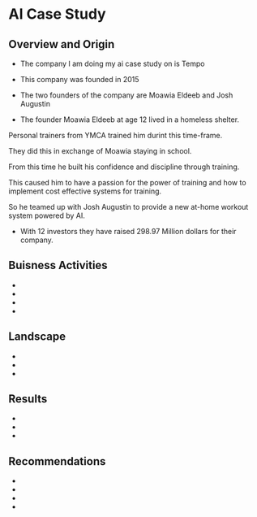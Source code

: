 # AI Case Study

## Overview and Origin

* The company I am doing my ai case study on is Tempo

* This company was founded in 2015

* The two founders of the company are Moawia Eldeeb and Josh Augustin

* The founder Moawia Eldeeb at age 12 lived in a homeless shelter.

Personal trainers from YMCA trained him durint this time-frame.

They did this in exchange of Moawia staying in school.

From this time he built his confidence and discipline through training.

This caused him to have a passion for the power of training and how to implement cost effective systems for training. 

So he teamed up with Josh Augustin to provide a new at-home workout system powered by AI.

* With 12 investors they have raised 298.97 Million dollars for their company.

## Buisness Activities

* 

* 

* 

* 

## Landscape

* 

* 

* 

## Results 

* 

* 

* 

## Recommendations 

* 

* 

* 

* 
